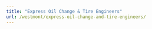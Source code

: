 ```yaml
---
title: "Express Oil Change & Tire Engineers"
url: /westmont/express-oil-change-and-tire-engineers/
---
```

